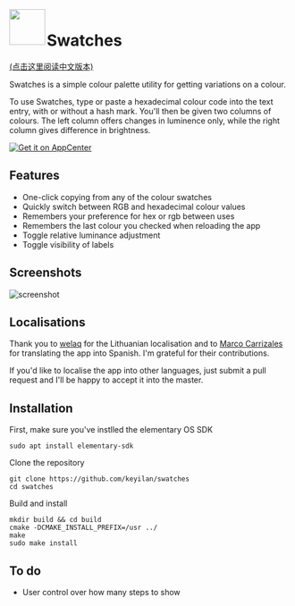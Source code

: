 <img align="left" width="64" height="64" src="data/icons/64/com.github.keyilan.swatches.svg">
<h1 class="rich-diff-level-zero">Swatches</h1>

[(点击这里阅读中文版本)](https://github.com/keyilan/swatches/blob/master/README_zh.md)

Swatches is a simple colour palette utility for getting variations on a colour.

To use Swatches, type or paste a hexadecimal colour code into the text entry, with or without a hash mark. You'll then be given two columns of colours. The left column offers changes in luminence only, while the right column gives difference in brightness.

[![Get it on AppCenter](https://appcenter.elementary.io/badge.svg)](https://appcenter.elementary.io/com.github.keyilan.swatches)﻿

## Features

* One-click copying from any of the colour swatches
* Quickly switch between RGB and hexadecimal colour values
* Remembers your preference for hex or rgb between uses
* Remembers the last colour you checked when reloading the app
* Toggle relative luminance adjustment
* Toggle visibility of labels

## Screenshots

![screenshot](/data/screenshot.png?raw=true)

## Localisations
Thank you to [welaq](https://github.com/welaq) for the Lithuanian localisation and to [Marco Carrizales](https://github.com/tamoxin) for translating the app into Spanish. I'm grateful for their contributions.

If you'd like to localise the app into other languages, just submit a pull request and I'll be happy to accept it into the master.

## Installation

First, make sure you've instlled the elementary OS SDK

````
sudo apt install elementary-sdk
````

Clone the repository

````
git clone https://github.com/keyilan/swatches
cd swatches
````

Build and install

````
mkdir build && cd build
cmake -DCMAKE_INSTALL_PREFIX=/usr ../
make
sudo make install
````

## To do
* User control over how many steps to show
